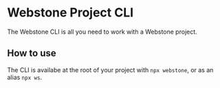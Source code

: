 # Webstone Project CLI

The Webstone CLI is all you need to work with a Webstone project.

## How to use

The CLI is availabe at the root of your project with `npx webstone`, or as an alias `npx ws`.
